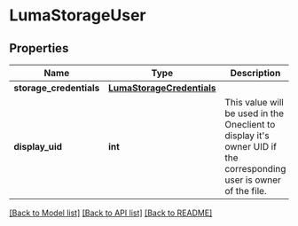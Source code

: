 # LumaStorageUser

## Properties
Name | Type | Description | Notes
------------ | ------------- | ------------- | -------------
**storage_credentials** | [**LumaStorageCredentials**](LumaStorageCredentials.md) |  | 
**display_uid** | **int** | This value will be used in the Oneclient to display it&#x27;s owner UID if the corresponding user is owner of the file.  | [optional] 

[[Back to Model list]](../README.md#documentation-for-models) [[Back to API list]](../README.md#documentation-for-api-endpoints) [[Back to README]](../README.md)

